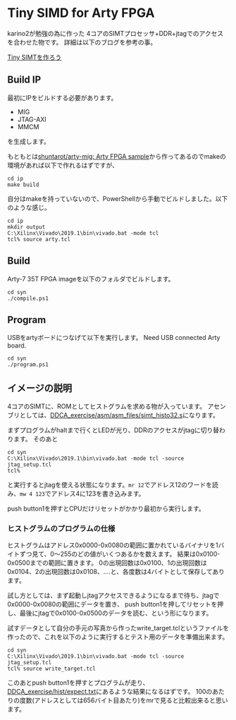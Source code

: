 # Tiny SIMD for Arty FPGA

karino2が勉強の為に作った 4コアのSIMTプロセッサ+DDR+jtagでのアクセス を合わせた物です。
詳細は以下のブログを参考の事。

[Tiny SIMTを作ろう](https://karino2.github.io/2019/10/02/tinysimd.html)


## Build IP

最初にIPをビルドする必要があります。

- MIG
- JTAG-AXI
- MMCM

を生成します。

もともとは[shuntarot/arty-mig: Arty FPGA sample](https://github.com/shuntarot/arty-mig/)から作ってあるのでmakeの環境があれば以下で作れるはずですが、

```
cd ip
make build
```

自分はmakeを持っていないので、PowerShellから手動でビルドしました。以下のような感じ。

```
cd ip
mkdir output
C:\Xilinx\Vivado\2019.1\bin\vivado.bat -mode tcl
tcl% source arty.tcl
```


## Build

Arty-7 35T FPGA imageを以下のフォルダでビルドします。

```
cd syn
./compile.ps1
```

## Program

USBをartyボードにつなげて以下を実行します。
Need USB connected Arty board.

```
cd syn
./program.ps1
```

## イメージの説明

4コアのSIMTに、ROMとしてヒストグラムを求める物が入っています。
アセンブリとしては、[DDCA_exercise/asm/asm_files/simt_histo32.s](https://github.com/karino2/DDCA_exercise/blob/master/asm/asm_files/simt_histo32.s)になります。

まずプログラムがhaltまで行くとLEDが光り、DDRのアクセスがjtagに切り替わります。
そのあと

```
cd syn
C:\Xilinx\Vivado\2019.1\bin\vivado.bat -mode tcl -source jtag_setup.tcl
tcl% 
```

と実行するとjtagを使える状態になります。`mr 12`でアドレス12のワードを読み、`mw 4 123`でアドレス4に123を書き込みます。

push button1を押すとCPUだけリセットがかかり最初から実行します。

### ヒストグラムのプログラムの仕様

ヒストグラムはアドレス0x0000-0x0080の範囲に置かれているバイナリを1バイトずつ見て、0～255のどの値がいくつあるかを数えます。
結果は0x0100-0x0500までの範囲に置きます。
0の出現回数は0x0100、1の出現回数は0x0104、2の出現回数は0x0108、....と、各度数は4バイトとして保存してあります。

試し方としては、まず起動しjtagアクセスできるようになるまで待ち、jtagで0x0000-0x0080の範囲にデータを置き、
push button1を押してリセットを押し、最後にjtagで0x0100-0x0500のデータを読む、という形になります。

試すデータとして自分の手元の写真から作ったwrite_target.tclというファイルを作ったので、これを以下のように実行するとテスト用のデータを準備出来ます。

```
cd syn
C:\Xilinx\Vivado\2019.1\bin\vivado.bat -mode tcl -source jtag_setup.tcl
tcl% source write_target.tcl
```

このあとpush button1を押すとプログラムが走り、[DDCA_exercise/hist/expect.txt](https://github.com/karino2/DDCA_exercise/blob/master/hist/expect.txt)にあるような結果になるはずです。
100のあたりの度数(アドレスとしては656バイト目あたり)をmrで見ると比較出来ると思います。